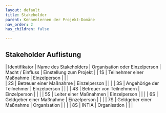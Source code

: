 ```yaml
---
layout: default
title: Stakeholder
parent: Kennenlernen der Projekt-Domäne
nav_order: 2
has_children: false

---
```



## Stakeholder Auflistung 

| Identifikator | Name des Stakeholders     | Organisation oder Einzelperson    | Macht / Einfluss  | Einstellung zum Projekt   | 
| 1S            | Teilnehmer einer Maßnahme | Einzelperson                      |                   |                           |                     
| 2S            | Betreuer einer Maßnahme	| Einzelperson                      |                   |                           |
| 3S            | Angehörige der Teilnehmer | Einzelperson                      |                   |                           |
| 4S            | Betreuer von Teilnehmern	| Einzelperson                      |                   |                           |
| 5S            | Leiter einer Maßnahmen	| Einzelperson                      |                   |                           |
| 6S            | Geldgeber einer Maßnahme	| Einzelperson                      |                   |                           |
| 7S            | Geldgeber einer Maßnahme	| Organisation                      |                   |                           |
| 8S            | INTIA	                    | Organisation                      |                   |                           |

